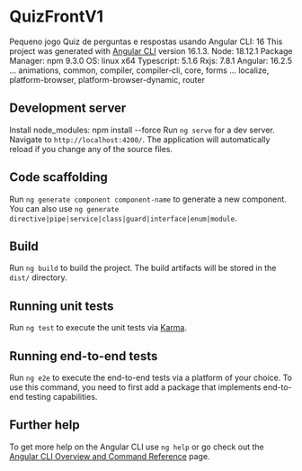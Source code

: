 # QuizFrontV1

Pequeno jogo Quiz de perguntas e respostas usando Angular CLI: 16
This project was generated with [Angular CLI](https://github.com/angular/angular-cli) version 16.1.3. 
Node: 18.12.1 
Package Manager: npm 9.3.0
OS: linux x64
Typescript: 5.1.6
Rxjs: 7.8.1
Angular: 16.2.5
... animations, common, compiler, compiler-cli, core, forms
... localize, platform-browser, platform-browser-dynamic, router


## Development server
Install node_modules: npm install --force
Run `ng serve` for a dev server. Navigate to `http://localhost:4200/`. The application will automatically reload if you change any of the source files.

## Code scaffolding

Run `ng generate component component-name` to generate a new component. You can also use `ng generate directive|pipe|service|class|guard|interface|enum|module`.

## Build

Run `ng build` to build the project. The build artifacts will be stored in the `dist/` directory.

## Running unit tests

Run `ng test` to execute the unit tests via [Karma](https://karma-runner.github.io).

## Running end-to-end tests

Run `ng e2e` to execute the end-to-end tests via a platform of your choice. To use this command, you need to first add a package that implements end-to-end testing capabilities.

## Further help

To get more help on the Angular CLI use `ng help` or go check out the [Angular CLI Overview and Command Reference](https://angular.io/cli) page.

